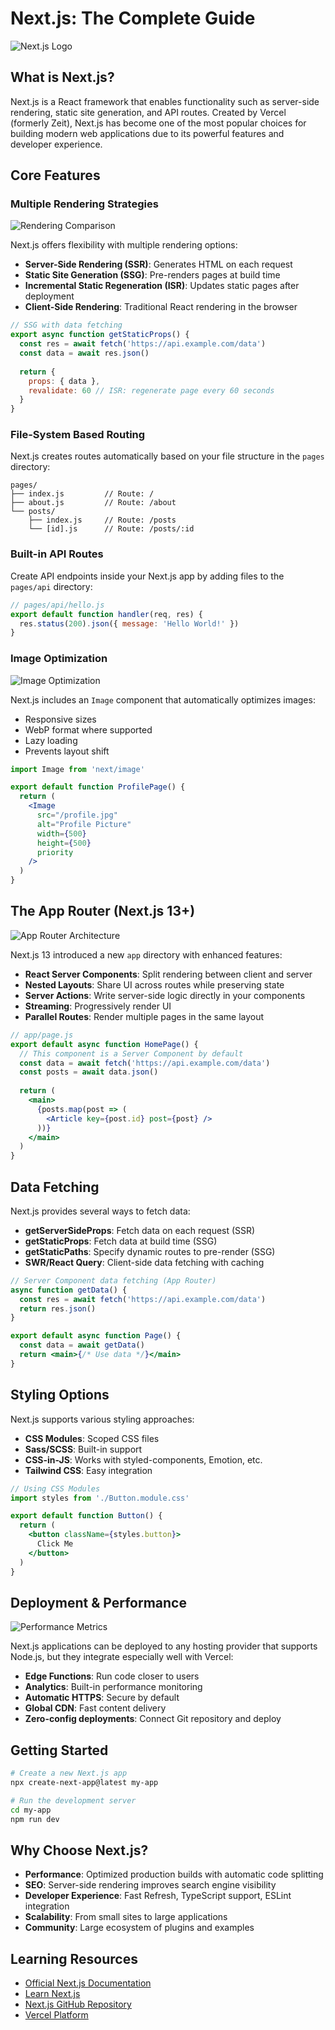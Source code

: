 # Next.js: The Complete Guide

![Next.js Logo](https://logowik.com/content/uploads/images/nextjs2106.logowik.com.webp)

## What is Next.js?

Next.js is a React framework that enables functionality such as server-side rendering, static site generation, and API routes. Created by Vercel (formerly Zeit), Next.js has become one of the most popular choices for building modern web applications due to its powerful features and developer experience.

## Core Features

### Multiple Rendering Strategies

![Rendering Comparison](https://www.thetombomb.com/images/ForPosts/renderingTable.png)

Next.js offers flexibility with multiple rendering options:

- **Server-Side Rendering (SSR)**: Generates HTML on each request
- **Static Site Generation (SSG)**: Pre-renders pages at build time
- **Incremental Static Regeneration (ISR)**: Updates static pages after deployment
- **Client-Side Rendering**: Traditional React rendering in the browser

```jsx
// SSG with data fetching
export async function getStaticProps() {
  const res = await fetch('https://api.example.com/data')
  const data = await res.json()
  
  return {
    props: { data },
    revalidate: 60 // ISR: regenerate page every 60 seconds
  }
}
```

### File-System Based Routing

Next.js creates routes automatically based on your file structure in the `pages` directory:

```
pages/
├── index.js         // Route: /
├── about.js         // Route: /about
└── posts/
    ├── index.js     // Route: /posts
    └── [id].js      // Route: /posts/:id
```

### Built-in API Routes

Create API endpoints inside your Next.js app by adding files to the `pages/api` directory:

```jsx
// pages/api/hello.js
export default function handler(req, res) {
  res.status(200).json({ message: 'Hello World!' })
}
```

### Image Optimization

![Image Optimization](https://h8dxkfmaphn8o0p3.public.blob.vercel-storage.com/docs/dark/responsive-image.png)

Next.js includes an `Image` component that automatically optimizes images:
- Responsive sizes
- WebP format where supported
- Lazy loading
- Prevents layout shift

```jsx
import Image from 'next/image'

export default function ProfilePage() {
  return (
    <Image
      src="/profile.jpg"
      alt="Profile Picture"
      width={500}
      height={500}
      priority
    />
  )
}
```

## The App Router (Next.js 13+)

![App Router Architecture](https://h8dxkfmaphn8o0p3.public.blob.vercel-storage.com/docs/dark/terminology-component-tree.png)

Next.js 13 introduced a new `app` directory with enhanced features:

- **React Server Components**: Split rendering between client and server
- **Nested Layouts**: Share UI across routes while preserving state
- **Server Actions**: Write server-side logic directly in your components
- **Streaming**: Progressively render UI
- **Parallel Routes**: Render multiple pages in the same layout

```jsx
// app/page.js
export default async function HomePage() {
  // This component is a Server Component by default
  const data = await fetch('https://api.example.com/data')
  const posts = await data.json()
  
  return (
    <main>
      {posts.map(post => (
        <Article key={post.id} post={post} />
      ))}
    </main>
  )
}
```

## Data Fetching

Next.js provides several ways to fetch data:

- **getServerSideProps**: Fetch data on each request (SSR)
- **getStaticProps**: Fetch data at build time (SSG)
- **getStaticPaths**: Specify dynamic routes to pre-render (SSG)
- **SWR/React Query**: Client-side data fetching with caching

```jsx
// Server Component data fetching (App Router)
async function getData() {
  const res = await fetch('https://api.example.com/data')
  return res.json()
}

export default async function Page() {
  const data = await getData()
  return <main>{/* Use data */}</main>
}
```

## Styling Options

Next.js supports various styling approaches:

- **CSS Modules**: Scoped CSS files
- **Sass/SCSS**: Built-in support
- **CSS-in-JS**: Works with styled-components, Emotion, etc.
- **Tailwind CSS**: Easy integration

```jsx
// Using CSS Modules
import styles from './Button.module.css'

export default function Button() {
  return (
    <button className={styles.button}>
      Click Me
    </button>
  )
}
```

## Deployment & Performance

![Performance Metrics](https://media.licdn.com/dms/image/D4E12AQGJ0k9_noOwXQ/article-cover_image-shrink_600_2000/0/1709482194452?e=2147483647&v=beta&t=myIB4qiOckcPzHwwgixkNW4kIuQzVaqdQ-oHWk50UVc)

Next.js applications can be deployed to any hosting provider that supports Node.js, but they integrate especially well with Vercel:

- **Edge Functions**: Run code closer to users
- **Analytics**: Built-in performance monitoring
- **Automatic HTTPS**: Secure by default
- **Global CDN**: Fast content delivery
- **Zero-config deployments**: Connect Git repository and deploy

## Getting Started

```bash
# Create a new Next.js app
npx create-next-app@latest my-app

# Run the development server
cd my-app
npm run dev
```

## Why Choose Next.js?

- **Performance**: Optimized production builds with automatic code splitting
- **SEO**: Server-side rendering improves search engine visibility
- **Developer Experience**: Fast Refresh, TypeScript support, ESLint integration
- **Scalability**: From small sites to large applications
- **Community**: Large ecosystem of plugins and examples

## Learning Resources

- [Official Next.js Documentation](https://nextjs.org/docs)
- [Learn Next.js](https://nextjs.org/learn)
- [Next.js GitHub Repository](https://github.com/vercel/next.js)
- [Vercel Platform](https://vercel.com)